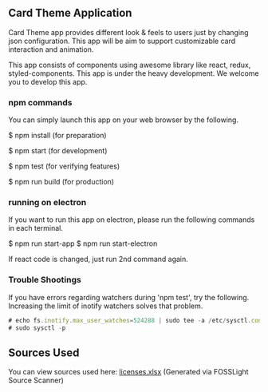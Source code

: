 ## Card Theme Application
Card Theme app provides different look & feels to users just by changing json configuration.
This app will be aim to support customizable card interaction and animation.

This app consists of components using awesome library like react, redux, styled-components.
This app is under the heavy development.
We welcome you to develop this app.

### npm commands
You can simply launch this app on your web browser by the following.

$ npm install (for preparation)

$ npm start (for development)

$ npm test (for verifying features)

$ npm run build (for production)

### running on electron
If you want to run this app on electron, please run the following commands in each terminal.

$ npm run start-app
$ npm run start-electron

If react code is changed, just run 2nd command again.

### Trouble Shootings
If you have errors regarding watchers during 'npm test', try the following.
Increasing the limit of inotify watchers solves that problem.

```js
# echo fs.inotify.max_user_watches=524288 | sudo tee -a /etc/sysctl.conf
# sudo sysctl -p
```
## Sources Used
You can view sources used here: [licenses.xlsx](licenses.xlsx) (Generated via FOSSLight Source Scanner)
